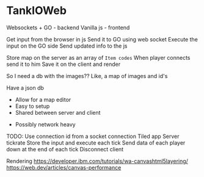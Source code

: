 # TankIOWeb

Websockets + GO - backend
Vanilla js - frontend

Get input from the browser in js
Send it to GO using web socket
Execute the input on the GO side
Send updated info to the js



Store map on the server as an array of `Item codes`
When player connects send it to him
Save it on the client and render


So I need a db with the images??
Like, a map of images and id's


Have a json db
+ Allow for a map editor
+ Easy to setup
+ Shared between server and client
- Possibly network heavy


TODO:
Use connection id from a socket connection
Tiled app
Server tickrate
Store the input and execute each tick
Send data of each player down at the end of each tick
Disconnect client


Rendering
https://developer.ibm.com/tutorials/wa-canvashtml5layering/
https://web.dev/articles/canvas-performance
